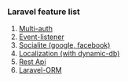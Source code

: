 ### Laravel feature list
1)  [Multi-auth](https://github.com/aslamcsebd/Laravel/tree/main/Multi-auth)
2)  [Event-listener](https://github.com/aslamcsebd/Laravel/tree/main/Event-listener)
3)	[Socialite (google, facebook)](https://github.com/aslamcsebd/Laravel/tree/main/Socialite)
4) 	[Localization (with dynamic-db)](https://github.com/aslamcsebd/Laravel/tree/main/Localization)
5)	[Rest Api](https://github.com/aslamcsebd/Laravel/tree/main/Rest-Api)
6)	[Laravel-ORM](https://github.com/aslamcsebd/Laravel/tree/main/Laravel-ORM)
